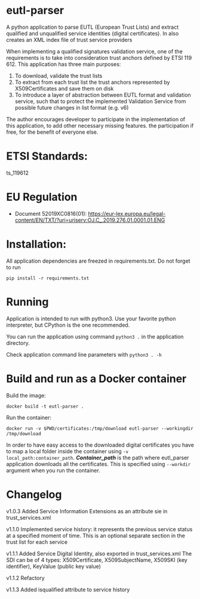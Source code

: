 # eutl-parser

A python application to parse EUTL (European Trust Lists) and extract qualified and unqualified service identities (digital certificates).
In also creates an XML index file of trust service providers

When implementing a qualified signatures validation service, one of the requirements is to take into consideration trust anchors defined by ETSI 119 612.
This application has three main purposes:

1. To download, validate the trust lists
2. To extract from each trust list the trust anchors represented by X509Certificates and save them on disk
3. To introduce a layer of abstraction between EUTL format and validation service, such that to protect
   the implemented Validation Service from possible future changes in list format (e.g. v6)

The author encourages developer to participate in the implementation of this application, to add other necessary missing features.
the participation if free, for the benefit of everyone else.

# ETSI Standards:

ts_119612

# EU Regulation

- Document 52019XC0816(01): https://eur-lex.europa.eu/legal-content/EN/TXT/?uri=uriserv:OJ.C_.2019.276.01.0001.01.ENG

# Installation:

All application dependencies are freezed in requirements.txt. Do not forget to run

`pip install -r requirements.txt`

# Running

Application is intended to run with python3. Use your favorite python interpreter, but CPython is the one recommended.

You can run the application using command `python3 .` in the application directory.

Check application command line parameters with `python3 . -h`

# Build and run as a Docker container

Build the image:

`docker build -t eutl-parser .`

Run the container:

`docker run -v $PWD/certificates:/tmp/download eutl-parser --workingdir /tmp/download`

In order to have easy access to the downloaded digital certificates you have to map a local folder inside the container using `-v local_path:container_path`. ***Container_path*** is the path where eutl_parser application downloads all the certificates. This is specified using `--workdir` argument when you run the container.

# Changelog

v1.0.3
Added Service Information Extensions as an attribute sie in trust_services.xml

v1.1.0
Implemented service history: it represents the previous service status at a specified moment of time. This is an optional separate section in the trust list for each service

v1.1.1
Added Service Digital Identity, also exported in trust_services.xml The SDI can be of 4 types: X509Certificate, X509SubjectName, X509SKI (key identifier), KeyValue (public key value)

v1.1.2
Refactory

v1.1.3
Added isqualified attribute to service history

